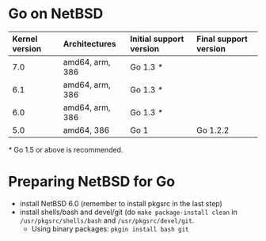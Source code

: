 # Go on NetBSD

| **Kernel version** | **Architectures** | **Initial support version** | **Final support version** |
|:-------------------|:------------------|:----------------------------|:--------------------------|
| 7.0                | amd64, arm, 386   | Go 1.3 _*_                  |                           |
| 6.1                | amd64, arm, 386   | Go 1.3 _*_                  |                           |
| 6.0                | amd64, arm, 386   | Go 1.3 _*_                  |                           |
| 5.0                | amd64, 386        | Go 1                        | Go 1.2.2                  |
 _*_ Go 1.5 or above is recommended.

# Preparing NetBSD for Go
  * install NetBSD 6.0 (remember to install pkgsrc in the last step)
  * install shells/bash and devel/git (do ` make package-install clean ` in ` /usr/pkgsrc/shells/bash ` and ` /usr/pkgsrc/devel/git `.
    * Using binary packages: ` pkgin install bash git `